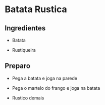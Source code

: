 # Batata Rustica

## Ingredientes

- Batata

- Rustiqueira

## Preparo

- Pega a batata e joga na parede

- Pega o martelo do frango e joga na batata

- Rustico demais
